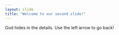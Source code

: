 ```yaml
---
layout: slide
title: "Welcome to our second slide!"
---
```

God hides in the details.
Use the left arrow to go back!
